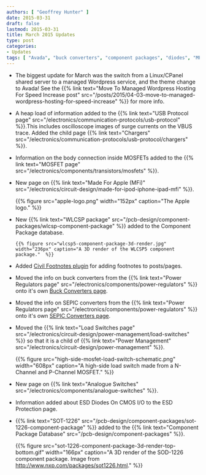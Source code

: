 ```yaml
---
authors: [ "Geoffrey Hunter" ]
date: 2015-03-31
draft: false
lastmod: 2015-03-31
title: March 2015 Updates
type: post
categories:
- Updates
tags: [ "Avada", "buck converters", "component packages", "diodes", "MFI", "MOSFETs", "power regulators", "SMPS", "SOT-1226", "themes", "USB", "WLCSP" ]
---
```


* The biggest update for March was the switch from a Linux/CPanel shared server to a managed Wordpress service, and the theme change to Avada! See the {{% link text="Move To Managed Wordpress Hosting For Speed Increase post" src="/posts/2015/04-03-move-to-managed-wordpress-hosting-for-speed-increase" %}} for more info.

* A heap load of information added to the {{% link text="USB Protocol page" src="/electronics/communication-protocols/usb-protocol" %}}.This includes oscilloscope images of surge currents on the VBUS trace. Added the child page {{% link text="Chargers" src="/electronics/communication-protocols/usb-protocol/chargers" %}}.

* Information on the body connection inside MOSFETs added to the {{% link text="MOSFET page" src="/electronics/components/transistors/mosfets" %}}.

* New page on {{% link text="Made For Apple (MFi)" src="/electronics/circuit-design/made-for-ipod-iphone-ipad-mfi" %}}.

  	{{% figure src="apple-logo.png" width="152px" caption="The Apple logo."  %}}

* New {{% link text="WLCSP package" src="/pcb-design/component-packages/wlcsp-component-package" %}} added to the Component Package database.

	  {{% figure src="wlcsp5-component-package-3d-render.jpg" width="236px" caption="A 3D render of the WLCSP5 component package."  %}}

* Added [Civil Footnotes plugin](https://wordpress.org/plugins/civil-footnotes/) for adding footnotes to posts/pages.

* Moved the info on buck converters from the {{% link text="Power Regulators page" src="/electronics/components/power-regulators" %}} onto it's own [Buck Converters page](/electronics/components/power-regulators/buck-converters).

* Moved the info on SEPIC converters from the {{% link text="Power Regulators page" src="/electronics/components/power-regulators" %}} onto it's own [SEPIC Converters page](/electronics/components/power-regulators/sepic-converters).

* Moved the {{% link text="Load Switches page" src="/electronics/circuit-design/power-management/load-switches" %}} so that it is a child of {{% link text="Power Management" src="/electronics/circuit-design/power-management" %}}.

  	{{% figure src="high-side-mosfet-load-switch-schematic.png" width="608px" caption="A high-side load switch made from a N-Channel and P-Channel MOSFET."  %}}

* New page on {{% link text="Analogue Switches" src="/electronics/components/analogue-switches" %}}.

* Information added about ESD Diodes On CMOS I/O to the ESD Protection page.

* {{% link text="SOT-1226" src="/pcb-design/component-packages/sot-1226-component-package" %}} added to the {{% link text="Component Package Database" src="/pcb-design/component-packages" %}}.

  	{{% figure src="sot-1226-component-package-3d-render-top-bottom.gif" width="166px" caption="A 3D render of the SOD-1226 component package. Image from http://www.nxp.com/packages/sot1226.html."  %}}

